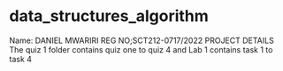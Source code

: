 # data_structures_algorithm
Name: DANIEL MWARIRI
REG NO;SCT212-0717/2022
PROJECT DETAILS
The quiz 1 folder contains quiz one to quiz 4 and Lab 1 contains task 1 to task 4
